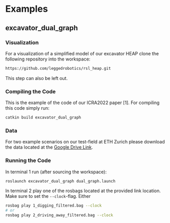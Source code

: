 # Examples

## excavator_dual_graph

### Visualization
For a visualization of a simplified model of our excavator HEAP clone the following repository into the workspace:
```bash
https://github.com/leggedrobotics/rsl_heap.git
```
This step can also be left out.

### Compiling the Code
This is the example of the code of our ICRA2022 paper [1].
For compiling this code simply run:
```bash
catkin build excavator_dual_graph
```

### Data
For two example scenarios on our test-field at ETH Zurich please download the data located at the
[Google Drive Link](https://drive.google.com/drive/folders/1qZg_DNH3wXnQu4tNIcqY925KZFDu8y0M?usp=sharing).

### Running the Code
In terminal 1 run (after sourcing the workspace):
```bash
roslaunch excavator_dual_graph dual_graph.launch
```
In terminal 2 play one of the rosbags located at the provided link location. Make sure to set the `--clock`-flag.
Either
```bash
rosbag play 1_digging_filtered.bag --clock
# or
rosbag play 2_driving_away_filtered.bag --clock
```